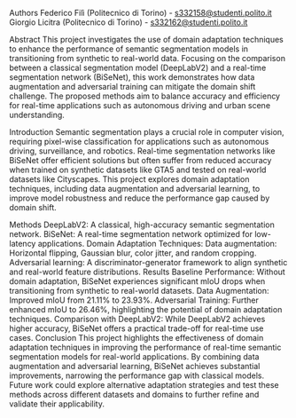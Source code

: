 Authors
Federico Filì (Politecnico di Torino) - s332158@studenti.polito.it
Giorgio Licitra (Politecnico di Torino) - s332162@studenti.polito.it

Abstract
This project investigates the use of domain adaptation techniques to enhance the performance of semantic segmentation models in transitioning from synthetic to real-world data. Focusing on the comparison between a classical segmentation model (DeepLabV2) and a real-time segmentation network (BiSeNet), this work demonstrates how data augmentation and adversarial training can mitigate the domain shift challenge. The proposed methods aim to balance accuracy and efficiency for real-time applications such as autonomous driving and urban scene understanding.

Introduction
Semantic segmentation plays a crucial role in computer vision, requiring pixel-wise classification for applications such as autonomous driving, surveillance, and robotics. Real-time segmentation networks like BiSeNet offer efficient solutions but often suffer from reduced accuracy when trained on synthetic datasets like GTA5 and tested on real-world datasets like Cityscapes. This project explores domain adaptation techniques, including data augmentation and adversarial learning, to improve model robustness and reduce the performance gap caused by domain shift.

Methods
DeepLabV2: A classical, high-accuracy semantic segmentation network.
BiSeNet: A real-time segmentation network optimized for low-latency applications.
Domain Adaptation Techniques:
Data augmentation: Horizontal flipping, Gaussian blur, color jitter, and random cropping.
Adversarial learning: A discriminator-generator framework to align synthetic and real-world feature distributions.
Results
Baseline Performance: Without domain adaptation, BiSeNet experiences significant mIoU drops when transitioning from synthetic to real-world datasets.
Data Augmentation: Improved mIoU from 21.11% to 23.93%.
Adversarial Training: Further enhanced mIoU to 26.46%, highlighting the potential of domain adaptation techniques.
Comparison with DeepLabV2: While DeepLabV2 achieves higher accuracy, BiSeNet offers a practical trade-off for real-time use cases.
Conclusion
This project highlights the effectiveness of domain adaptation techniques in improving the performance of real-time semantic segmentation models for real-world applications. By combining data augmentation and adversarial learning, BiSeNet achieves substantial improvements, narrowing the performance gap with classical models. Future work could explore alternative adaptation strategies and test these methods across different datasets and domains to further refine and validate their applicability.

